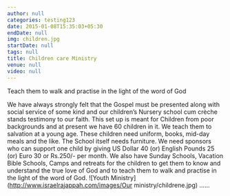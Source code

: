 ```yaml
---
author: null
categories: testing123
date: 2015-01-08T15:35:03+05:30
endDate: null
img: children.jpg
startDate: null
tags: null
title: Children care Ministry
venue: null
video: null
---
```


Teach them to walk and practise in the light of the word of God 
<!--more-->
We have always strongly felt that the Gospel must be presented along with social service of some kind and our children’s Nursery school cum crèche stands testimony to our faith. This set up is meant for Children from poor backgrounds and at present we have 60 children in it. We teach them to salvation at a young age. These children need uniform, books, mid-day meals and the like. The School itself needs furniture. We need sponsors who can support one child by giving US Dollar 40 (or) English Pounds 25 (or) Euro 30 or Rs.250/- per month. We also have Sunday Schools, Vacation Bible Schools, Camps and retreats for the children to get them to know and understand the true love of God and to teach them to walk and practise in the light of the word of God. 
![Youth Ministry](http://www.israelrajappah.com/images/Our ministry/childrene.jpg)
......
